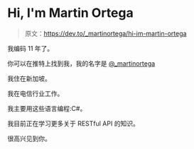 # Hi, I'm Martin Ortega

> 原文：<https://dev.to/_martinortega/hi-im-martin-ortega>

我编码 11 年了。

你可以在推特上找到我，我的名字是 [@_martinortega](https://twitter.com/_martinortega)

我住在新加坡。

我在电信行业工作。

我主要用这些语言编程:C#。

我目前正在学习更多关于 RESTful API 的知识。

很高兴见到你。